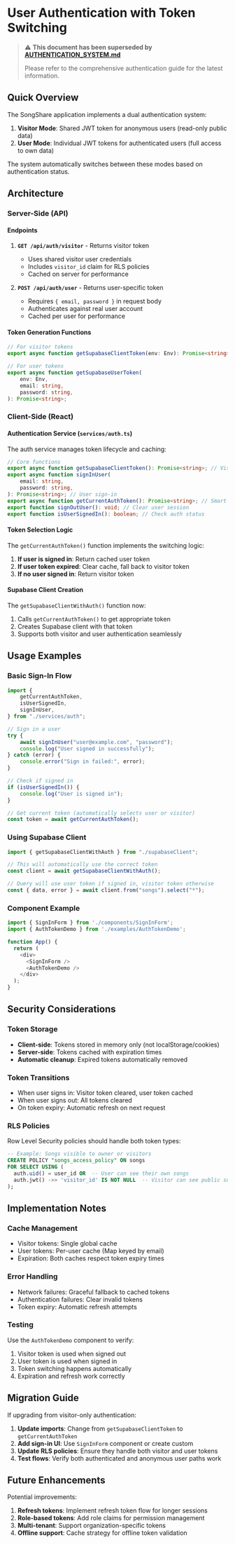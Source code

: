 # User Authentication with Token Switching

> ⚠️ **This document has been superseded by [AUTHENTICATION_SYSTEM.md](./AUTHENTICATION_SYSTEM.md)**
>
> Please refer to the comprehensive authentication guide for the latest information.

## Quick Overview

The SongShare application implements a dual authentication system:

1. **Visitor Mode**: Shared JWT token for anonymous users (read-only public data)
2. **User Mode**: Individual JWT tokens for authenticated users (full access to own data)

The system automatically switches between these modes based on authentication status.

## Architecture

### Server-Side (API)

#### Endpoints

1. **`GET /api/auth/visitor`** - Returns visitor token
   - Uses shared visitor user credentials
   - Includes `visitor_id` claim for RLS policies
   - Cached on server for performance

2. **`POST /api/auth/user`** - Returns user-specific token
   - Requires `{ email, password }` in request body
   - Authenticates against real user account
   - Cached per user for performance

#### Token Generation Functions

```typescript
// For visitor tokens
export async function getSupabaseClientToken(env: Env): Promise<string>;

// For user tokens
export async function getSupabaseUserToken(
	env: Env,
	email: string,
	password: string,
): Promise<string>;
```

### Client-Side (React)

#### Authentication Service (`services/auth.ts`)

The auth service manages token lifecycle and caching:

```typescript
// Core functions
export async function getSupabaseClientToken(): Promise<string>; // Visitor token
export async function signInUser(
	email: string,
	password: string,
): Promise<string>; // User sign-in
export async function getCurrentAuthToken(): Promise<string>; // Smart token selection
export function signOutUser(): void; // Clear user session
export function isUserSignedIn(): boolean; // Check auth status
```

#### Token Selection Logic

The `getCurrentAuthToken()` function implements the switching logic:

1. **If user is signed in**: Return cached user token
2. **If user token expired**: Clear cache, fall back to visitor token
3. **If no user signed in**: Return visitor token

#### Supabase Client Creation

The `getSupabaseClientWithAuth()` function now:

1. Calls `getCurrentAuthToken()` to get appropriate token
2. Creates Supabase client with that token
3. Supports both visitor and user authentication seamlessly

## Usage Examples

### Basic Sign-In Flow

```typescript
import {
	getCurrentAuthToken,
	isUserSignedIn,
	signInUser,
} from "./services/auth";

// Sign in a user
try {
	await signInUser("user@example.com", "password");
	console.log("User signed in successfully");
} catch (error) {
	console.error("Sign in failed:", error);
}

// Check if signed in
if (isUserSignedIn()) {
	console.log("User is signed in");
}

// Get current token (automatically selects user or visitor)
const token = await getCurrentAuthToken();
```

### Using Supabase Client

```typescript
import { getSupabaseClientWithAuth } from "./supabaseClient";

// This will automatically use the correct token
const client = await getSupabaseClientWithAuth();

// Query will use user token if signed in, visitor token otherwise
const { data, error } = await client.from("songs").select("*");
```

### Component Example

```typescript
import { SignInForm } from './components/SignInForm';
import { AuthTokenDemo } from './examples/AuthTokenDemo';

function App() {
  return (
    <div>
      <SignInForm />
      <AuthTokenDemo />
    </div>
  );
}
```

## Security Considerations

### Token Storage

- **Client-side**: Tokens stored in memory only (not localStorage/cookies)
- **Server-side**: Tokens cached with expiration times
- **Automatic cleanup**: Expired tokens automatically removed

### Token Transitions

- When user signs in: Visitor token cleared, user token cached
- When user signs out: All tokens cleared
- On token expiry: Automatic refresh on next request

### RLS Policies

Row Level Security policies should handle both token types:

```sql
-- Example: Songs visible to owner or visitors
CREATE POLICY "songs_access_policy" ON songs
FOR SELECT USING (
  auth.uid() = user_id OR  -- User can see their own songs
  auth.jwt() ->> 'visitor_id' IS NOT NULL  -- Visitor can see public songs
);
```

## Implementation Notes

### Cache Management

- Visitor tokens: Single global cache
- User tokens: Per-user cache (Map keyed by email)
- Expiration: Both caches respect token expiry times

### Error Handling

- Network failures: Graceful fallback to cached tokens
- Authentication failures: Clear invalid tokens
- Token expiry: Automatic refresh attempts

### Testing

Use the `AuthTokenDemo` component to verify:

1. Visitor token is used when signed out
2. User token is used when signed in
3. Token switching happens automatically
4. Expiration and refresh work correctly

## Migration Guide

If upgrading from visitor-only authentication:

1. **Update imports**: Change from `getSupabaseClientToken` to `getCurrentAuthToken`
2. **Add sign-in UI**: Use `SignInForm` component or create custom
3. **Update RLS policies**: Ensure they handle both visitor and user tokens
4. **Test flows**: Verify both authenticated and anonymous user paths work

## Future Enhancements

Potential improvements:

1. **Refresh tokens**: Implement refresh token flow for longer sessions
2. **Role-based tokens**: Add role claims for permission management
3. **Multi-tenant**: Support organization-specific tokens
4. **Offline support**: Cache strategy for offline token validation
